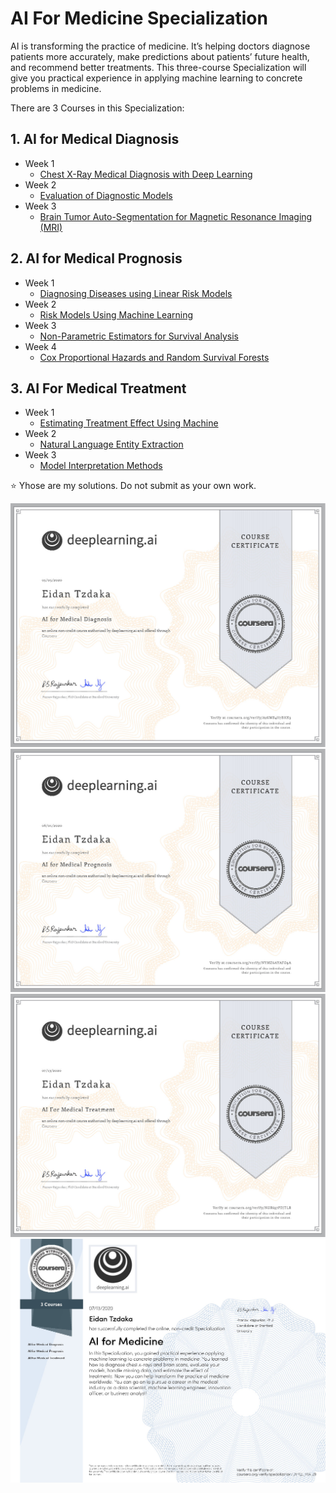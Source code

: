 # AI For Medicine Specialization
AI is transforming the practice of medicine. It’s helping doctors diagnose patients more accurately, make predictions about patients’ future health, and recommend better treatments. This three-course Specialization will give you practical experience in applying machine learning to concrete problems in medicine.

There are 3 Courses in this Specialization:

## 1. AI for Medical Diagnosis

 + Week 1
    + [Chest X-Ray Medical Diagnosis with Deep Learning](https://github.com/Eidantz/AI_For_Medicine_Specialization/tree/master/AI%20for%20Medical%20Diagnosis/Week%201%20-%20Chest%20X-Ray%20Medical%20Diagnosis%20with%20Deep%20Learning)
 + Week 2
    + [Evaluation of Diagnostic Models](https://github.com/Eidantz/AI_For_Medicine_Specialization/tree/master/AI%20for%20Medical%20Diagnosis/Week%202%20-%20Evaluation%20of%20Diagnostic%20Models)
  + Week 3
    + [Brain Tumor Auto-Segmentation for Magnetic Resonance Imaging (MRI)](https://github.com/Eidantz/AI_For_Medicine_Specialization/tree/master/AI%20for%20Medical%20Diagnosis/Week%203%20-%20Brain%20Tumor%20Auto-Segmentation%20for%20Magnetic%20Resonance%20Imaging%20(MRI))
## 2. AI for Medical Prognosis
  + Week 1
    + [Diagnosing Diseases using Linear Risk Models](https://github.com/Eidantz/AI_For_Medicine_Specialization/tree/master/AI%20for%20Medical%20Prognosis/Week%201%20-%20Build%20and%20Evaluate%20a%20Linear%20Risk%20model)
  + Week 2
    + [Risk Models Using Machine Learning](https://github.com/Eidantz/AI_For_Medicine_Specialization/tree/master/AI%20for%20Medical%20Prognosis/Week%202%20-%20Risk%20Models%20Using%20Tree-based%20Models)
  + Week 3
    + [Non-Parametric Estimators for Survival Analysis](https://github.com/Eidantz/AI_For_Medicine_Specialization/tree/master/AI%20for%20Medical%20Prognosis/Week%203%20-%20Survival%20Estimates%20that%20Vary%20with%20Time)
  + Week 4
    + [Cox Proportional Hazards and Random Survival Forests](https://github.com/Eidantz/AI_For_Medicine_Specialization/tree/master/AI%20for%20Medical%20Prognosis/Week%204%20-%20Cox%20Proportional%20Hazards%20and%20Random%20Survival%20Forests)
## 3. AI For Medical Treatment
 + Week 1
    + [Estimating Treatment Effect Using Machine](https://github.com/Eidantz/AI_For_Medicine_Specialization/tree/master/AI%20For%20Medical%20Treatment/Week%201%20-%20Estimating%20Treatment%20Effect%20Using%20Machine%20Learning)
 + Week 2
    + [Natural Language Entity Extraction](https://github.com/Eidantz/AI_For_Medicine_Specialization/tree/master/AI%20For%20Medical%20Treatment/Week%202%20-%20Natural%20Language%20Entity%20Extraction)
  + Week 3
    + [Model Interpretation Methods](https://github.com/Eidantz/AI_For_Medicine_Specialization/tree/master/AI%20For%20Medical%20Treatment/Week%203%20-%20Model%20Interpretation%20Methods)
    
 :star: Yhose are my solutions. Do not submit as your own work.
 
<kbd><img src="https://github.com/Eidantz/AI_For_Medicine_Specialization/blob/master/Certificates/JPG/Coursera%20A2KWB4H7BHX3.jpg" /></kbd>
<kbd><img src="https://github.com/Eidantz/AI_For_Medicine_Specialization/blob/master/Certificates/JPG/Coursera%20NYMZ6AYAFG9A.jpg" /></kbd>
<kbd><img src="https://github.com/Eidantz/AI_For_Medicine_Specialization/blob/master/Certificates/JPG/Coursera%20NGR637PDJTLR.jpg" /></kbd>
<kbd><img src="https://github.com/Eidantz/AI_For_Medicine_Specialization/blob/master/Certificates/JPG/Coursera%20DYKQEJYU4JZ9.jpg" /></kbd>
